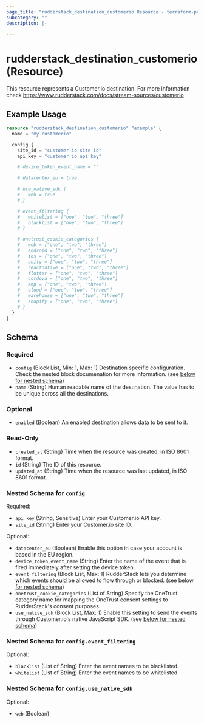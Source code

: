 ```yaml
---
page_title: "rudderstack_destination_customerio Resource - terraform-provider-rudderstack"
subcategory: ""
description: |-
  
---
```


# rudderstack_destination_customerio (Resource)

This resource represents a Customer.io destination. For more information check 
https://www.rudderstack.com/docs/stream-sources/customerio
## Example Usage

```terraform
resource "rudderstack_destination_customerio" "example" {
  name = "my-customerio"

  config {
    site_id = "customer io site id"
    api_key = "customer io api key"

    # device_token_event_name = ""

    # datacenter_eu = true

    # use_native_sdk {
    #   web = true
    # }

    # event_filtering {
    #   whitelist = ["one", "two", "three"]
    #   blacklist = ["one", "two", "three"]
    # }

    # onetrust_cookie_categories {
    #   web = ["one", "two", "three"]
    #   android = ["one", "two", "three"]
    #   ios = ["one", "two", "three"]
    #   unity = ["one", "two", "three"]
    #   reactnative = ["one", "two", "three"]
    #   flutter = ["one", "two", "three"]
    #   cordova = ["one", "two", "three"]
    #   amp = ["one", "two", "three"]
    #   cloud = ["one", "two", "three"]
    #   warehouse = ["one", "two", "three"]
    #   shopify = ["one", "two", "three"]
    # }
  }
}
```

<!-- schema generated by tfplugindocs -->
## Schema

### Required

- `config` (Block List, Min: 1, Max: 1) Destination specific configuration. Check the nested block documenation for more information. (see [below for nested schema](#nestedblock--config))
- `name` (String) Human readable name of the destination. The value has to be unique across all the destinations.

### Optional

- `enabled` (Boolean) An enabled destination allows data to be sent to it.

### Read-Only

- `created_at` (String) Time when the resource was created, in ISO 8601 format.
- `id` (String) The ID of this resource.
- `updated_at` (String) Time when the resource was last updated, in ISO 8601 format.

<a id="nestedblock--config"></a>
### Nested Schema for `config`

Required:

- `api_key` (String, Sensitive) Enter your Customer.io API key.
- `site_id` (String) Enter your Customer.io site ID.

Optional:

- `datacenter_eu` (Boolean) Enable this option in case your account is based in the EU region.
- `device_token_event_name` (String) Enter the name of the event that is fired immediately after setting the device token.
- `event_filtering` (Block List, Max: 1) RudderStack lets you determine which events should be allowed to flow through or blocked. (see [below for nested schema](#nestedblock--config--event_filtering))
- `onetrust_cookie_categories` (List of String) Specify the OneTrust category name for mapping the OneTrust consent settings to RudderStack's consent purposes.
- `use_native_sdk` (Block List, Max: 1) Enable this setting to send the events through Customer.io's native JavaScript SDK. (see [below for nested schema](#nestedblock--config--use_native_sdk))

<a id="nestedblock--config--event_filtering"></a>
### Nested Schema for `config.event_filtering`

Optional:

- `blacklist` (List of String) Enter the event names to be blacklisted.
- `whitelist` (List of String) Enter the event names to be whitelisted.


<a id="nestedblock--config--use_native_sdk"></a>
### Nested Schema for `config.use_native_sdk`

Optional:

- `web` (Boolean)
